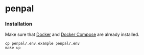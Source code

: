 # penpal

### Installation
Make sure that [Docker](https://docs.docker.com/engine/install/) and 
[Docker Compose](https://docs.docker.com/compose/install/) are already installed.
```shell
cp penpal/.env.example penpal/.env
make up
```